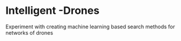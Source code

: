 # Intelligent -Drones
Experiment with creating machine learning based search methods for networks of drones
